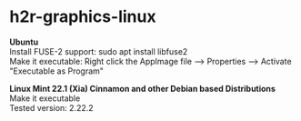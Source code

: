 # h2r-graphics-linux

<p><b>Ubuntu</b><br>
Install FUSE-2 support: sudo apt install libfuse2<br>
Make it executable: Right click the AppImage file --> Properties --> Activate "Executable as Program"<br>
<p><b>Linux Mint 22.1 (Xia) Cinnamon and other Debian based Distributions</b><br>
Make it executable<br>
Tested version: 2.22.2</p>
